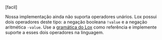 [facil]

Nossa implementação ainda não suporta operadores unários. Lox possui dois 
operadores deste tipo: a negação booleana `!value` e a negação aritmética `-value`.
Use a [gramática do Lox](https://craftinginterpreters.com/appendix-i.html#expressions) 
como referência e implemente suporte a esses dois operadores na linguagem.